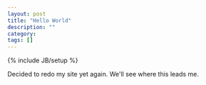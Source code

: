 ```yaml
---
layout: post
title: "Hello World"
description: ""
category: 
tags: []
---
```

{% include JB/setup %}

Decided to redo my site yet again.  We'll see where this leads me.